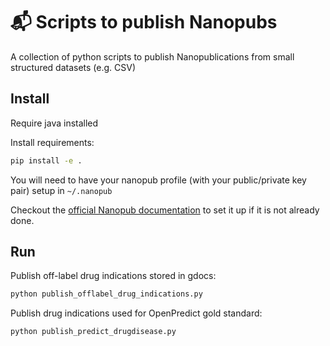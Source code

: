 # 📬️ Scripts to publish Nanopubs

A collection of python scripts to publish Nanopublications from small structured datasets (e.g. CSV)

## Install

Require java installed

Install requirements:

```bash
pip install -e .
```

You will need to have your nanopub profile (with your public/private key pair) setup in `~/.nanopub` 

Checkout the [official Nanopub documentation](https://nanopub.readthedocs.io) to set it up if it is not already done.

## Run

Publish off-label drug indications stored in gdocs:

```bash
python publish_offlabel_drug_indications.py
```

Publish drug indications used for OpenPredict gold standard:

```bash
python publish_predict_drugdisease.py
```

